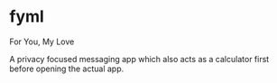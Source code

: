 # fyml
For You, My Love

A privacy focused messaging app which also acts as a calculator first before opening the actual app.
